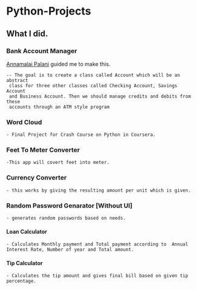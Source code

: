 # Python-Projects

## What I did.

### Bank Account Manager

[Annamalai Palani](https://github.com/annshiv/) guided me to make this.

    -- The goal is to create a class called Account which will be an abstract
     class for three other classes called Checking Account, Savings Account
     and Business Account. Then we should manage credits and debits from these
     accounts through an ATM style program


### Word Cloud

    - Final Project for Crash Course on Python in Coursera.

### Feet To Meter Converter

    -This app will covert feet into meter.

### Currency Converter

    - this works by giving the resulting amount per unit which is given.

### Random Password Genarator [Without UI]

    - generates random passwords based on needs.

#### Loan Calculator

    - Calculates Monthly payment and Total payment according to  Annual Interest Rate, Number of year and Total amount.

#### Tip Calculator

    - Calculates the tip amount and gives final bill based on given tip percentage.

